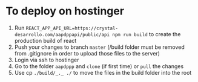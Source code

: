# To deploy on hostinger

1. Run
   `REACT_APP_API_URL=https://crystal-desarrollo.com/aapdppapi/public/api npm run build`
   to create the production build of react
1. Push your changes to branch `master` (/build folder must be removed from
   .gitignore in order to upload those files to the server)
1. Login via ssh to hostinger
1. Go to the folder `aapdppp` and `clone` (if first time) or `pull` the changes
1. Use cp `./build/_._ ./` to move the files in the build folder into the root
